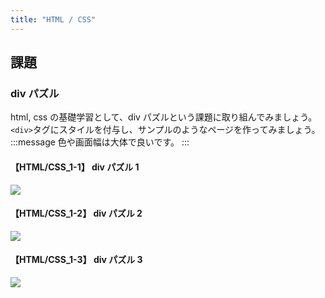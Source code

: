 ```yaml
---
title: "HTML / CSS"
---
```


## 課題

### div パズル

html, css の基礎学習として、div パズルという課題に取り組んでみましょう。
`<div>`タグにスタイルを付与し、サンプルのようなページを作ってみましょう。
:::message
色や画面幅は大体で良いです。
:::

#### 【HTML/CSS_1-1】 div パズル 1

![](https://github.com/Autumn-Frontend/Frontend_Curriculum/blob/main/image/03_HTML%EF%BC%86CSS/a5731edf5994-20220308.png?raw=true)

#### 【HTML/CSS_1-2】 div パズル 2

![](https://github.com/Autumn-Frontend/Frontend_Curriculum/blob/main/image/03_HTML%EF%BC%86CSS/f82f650756d9-20220308.png?raw=true)

#### 【HTML/CSS_1-3】 div パズル 3

![](https://github.com/Autumn-Frontend/Frontend_Curriculum/blob/main/image/03_HTML%EF%BC%86CSS/7e08ef9eafd2-20220308.png?raw=true)
